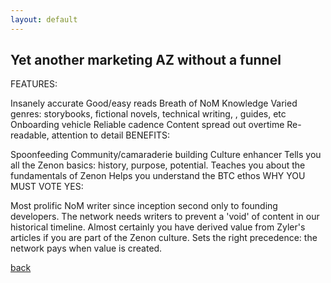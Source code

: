 ```yaml
---
layout: default
---
```


## Yet another marketing AZ without a funnel


FEATURES:

Insanely accurate
Good/easy reads
Breath of NoM Knowledge
Varied genres: storybooks, fictional novels, technical writing, , guides, etc
Onboarding vehicle
Reliable cadence
Content spread out overtime
Re-readable, attention to detail
BENEFITS:

Spoonfeeding
Community/camaraderie building
Culture enhancer
Tells you all the Zenon basics: history, purpose, potential.
Teaches you about the fundamentals of Zenon
Helps you understand the BTC ethos
WHY YOU MUST VOTE YES:

Most prolific NoM writer since inception second only to founding developers.
The network needs writers to prevent a 'void' of content in our historical timeline.
Almost certainly you have derived value from Zyler's articles if you are part of the Zenon culture.
Sets the right precedence: the network pays when value is created.


[back](./)
